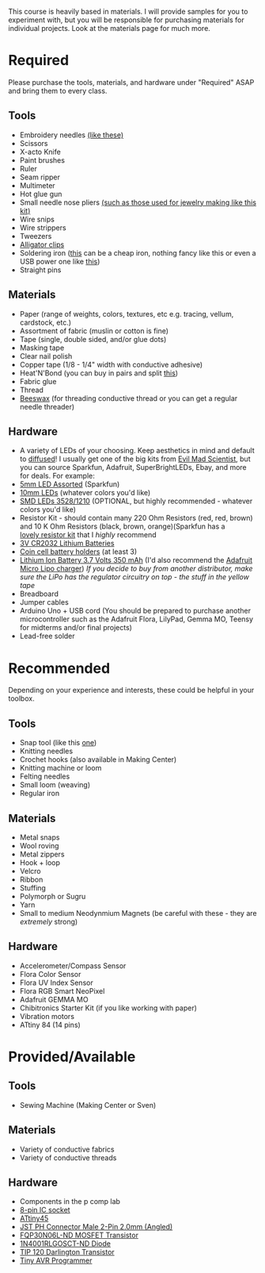 This course is heavily based in materials. I will provide samples for you to experiment with, but you will be responsible for purchasing materials for individual projects. Look at the materials page for much more.

# Required
Please purchase the tools, materials, and hardware under "Required" ASAP and bring them to every class.

## Tools
- Embroidery needles [(like these)](https://www.amazon.com/Dritz-16-Piece-Embroidery-Hand-Needles/dp/B00AQ78IQ0/ref=sr_1_6?ie=UTF8&qid=1535321329&sr=8-6&keywords=embroidery+needles)
- Scissors
- X-acto Knife
- Paint brushes
- Ruler
- Seam ripper
- Multimeter
- Hot glue gun
- Small needle nose pliers [(such as those used for jewelry making like this kit)](https://www.amazon.com/Cousin-4460-Craft-Jewelry-3-Piece/dp/B000XZUCLE/ref=sr_1_1?ie=UTF8&qid=1535321272&sr=8-1&keywords=jewelry+pliers)
- Wire snips
- Wire strippers
- Tweezers
- [Alligator clips](https://www.amazon.com/SE-Clip-Test-Lead-Piece/dp/B0002KRABU/ref=sr_1_2?ie=UTF8&qid=1315930932&sr=8-2)
- Soldering iron ([this](https://www.amazon.com/ANBES-Electronics-Adjustable-Temperature-Desoldering/dp/B06XZ31W3M/ref=sr_1_4?ie=UTF8&qid=1535321156&sr=8-4&keywords=soldering+iron) can be a cheap iron, nothing fancy like this or even a USB power one like [this](https://www.amazon.com/szcxtop-Portable-Professional-Electronic-Soldering/dp/B019MJY8UW/ref=sr_1_4?ie=UTF8&qid=1535321239&sr=8-4&keywords=soldering+iron+usb))
- Straight pins

## Materials
- Paper (range of weights, colors, textures, etc e.g. tracing, vellum, cardstock, etc.)
- Assortment of fabric (muslin or cotton is fine)
- Tape (single, double sided, and/or glue dots)
- Masking tape
- Clear nail polish
- Copper tape (1/8 - 1/4" width with conductive adhesive)
- Heat'N'Bond (you can buy in pairs and split [this](https://www.amazon.com/HeatnBond-UltraHold-Iron-Adhesive-Inches/dp/B000XAMYXI/ref=pd_sim_201_9?_encoding=UTF8&pd_rd_i=B000XAMYXI&pd_rd_r=c55fdc10-a97d-11e8-ad5d-f9d1f1abea37&pd_rd_w=vlVlG&pd_rd_wg=oxF6Q&pf_rd_i=desktop-dp-sims&pf_rd_m=ATVPDKIKX0DER&pf_rd_p=a180fdfb-b54e-4904-85ba-d852197d6c09&pf_rd_r=XJSN0ZZXMG8CXY91DRSG&pf_rd_s=desktop-dp-sims&pf_rd_t=40701&psc=1&refRID=XJSN0ZZXMG8CXY91DRSG))
- Fabric glue
- Thread
- [Beeswax](https://www.amazon.com/Dritz-3153-Beeswax-with-Holder/dp/B001UADAQK) (for threading conductive thread or you can get a regular needle threader)

## Hardware
- A variety of LEDs of your choosing. Keep aesthetics in mind and default to [diffused](https://learn.adafruit.com/all-about-leds/what-are-leds-used-for)! I usually get one of the big kits from [Evil Mad Scientist](https://shop.evilmadscientist.com/productsmenu/partsmenu/374), but you can source Sparkfun, Adafruit, SuperBrightLEDs, Ebay, and more for deals. For example:
 - [5mm LED Assorted](https://www.sparkfun.com/products/12062) (Sparkfun)
 - [10mm LEDs](https://www.sparkfun.com/products/11121) (whatever colors you'd like)
 - [SMD LEDs 3528/1210](https://www.amazon.com/gp/product/B01CUGAGE6/ref=od_aui_detailpages00?ie=UTF8&th=1) (OPTIONAL, but highly recommended - whatever colors you'd like)
- Resistor Kit - should contain many 220 Ohm Resistors (red, red, brown) and 10 K Ohm Resistors (black, brown, orange)(Sparkfun has a [lovely resistor kit](https://www.sparkfun.com/products/10969) that I *highly* recommend
- [3V CR2032 Lithium Batteries](https://www.amazon.com/s?k=cr2032+battery&sprefix=CR2032+%2Cgarden%2C151&ref=nb_sb_ss_c_0_7)
- [Coin cell battery holders](https://www.sparkfun.com/products/8822) (at least 3)
- [Lithium Ion Battery 3.7 Volts 350 mAh](https://www.adafruit.com/product/2750) (I'd also recommend the [Adafruit Micro Lipo charger](https://www.adafruit.com/product/1304)) *If you decide to buy from another distributor, make sure the LiPo has the regulator circuitry on top - the stuff in the yellow tape*
- Breadboard
- Jumper cables
- Arduino Uno + USB cord (You should be prepared to purchase another microcontroller such as the Adafruit Flora, LilyPad, Gemma MO, Teensy for midterms and/or final projects)
- Lead-free solder

# Recommended
Depending on your experience and interests, these could be helpful in your toolbox.

## Tools
- Snap tool (like this [one](https://www.amazon.com/dp/B01H5YA8BO/ref=sspa_dk_detail_1?psc=1&pd_rd_i=B01H5YA8BO&pf_rd_m=ATVPDKIKX0DER&pf_rd_p=a54d13fc-b8a1-4ce8-b285-d77489a09cf6&pf_rd_r=XTHJXS5RHSCRRA1Y0AV5&pd_rd_wg=OdcbG&pf_rd_s=desktop-dp-sims&pf_rd_t=40701&pd_rd_w=uJBWW&pf_rd_i=desktop-dp-sims&pd_rd_r=1c61eb63-a97f-11e8-96dd-777fa7fb2507))
- Knitting needles
- Crochet hooks (also available in Making Center)
- Knitting machine or loom
- Felting needles
- Small loom (weaving)
- Regular iron

## Materials
- Metal snaps
- Wool roving
- Metal zippers
- Hook + loop
- Velcro
- Ribbon
- Stuffing
- Polymorph or Sugru
- Yarn
- Small to medium Neodynmium Magnets (be careful with these - they are *extremely* strong)

## Hardware
- Accelerometer/Compass Sensor
- Flora Color Sensor
- Flora UV Index Sensor
- Flora RGB Smart NeoPixel
- Adafruit GEMMA MO
- Chibitronics Starter Kit (if you like working with paper)
- Vibration motors
- ATtiny 84 (14 pins)

# Provided/Available
## Tools
- Sewing Machine (Making Center or Sven)

## Materials
- Variety of conductive fabrics
- Variety of conductive threads

## Hardware
- Components in the p comp lab
- [8-pin IC socket](http://www.digikey.com/scripts/DkSearch/dksus.dll?Detail&itemSeq=208192163&uq=636107666911758817)
- [ATtiny45](http://www.digikey.com/product-search/en?keywords=ATTINY85-20PU-ND)
- [JST PH Connector Male 2-Pin 2.0mm (Angled)](http://www.digikey.com/product-detail/en/jst-sales-america-inc/B2B-PH-K-S(LF)(SN)/455-1704-ND/926611)
- [FQP30N06L-ND MOSFET Transistor](https://www.digikey.com/products/en?keywords=FQP30N06L)
- [1N4001RLGOSCT-ND Diode](https://www.digikey.com/product-detail/en/on-semiconductor/1N4001RLG/1N4001RLGOSCT-ND/917621)
- [TIP 120 Darlington Transistor](https://www.digikey.com/product-detail/en/on-semiconductor/TIP120G/TIP120GOS-ND/920325)
- [Tiny AVR Programmer](https://www.amazon.com/SparkFun-Tiny-AVR-Programmer/dp/B00B6KNJRY)
